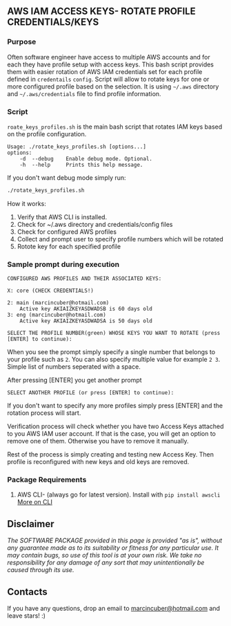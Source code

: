 ## AWS IAM ACCESS KEYS- ROTATE PROFILE CREDENTIALS/KEYS

### Purpose

Often software engineer have access to multiple AWS accounts and for each they have profile setup with access keys. This bash script provides them with easier rotation of AWS IAM credentials set for each profile defined in `credentails` `config`. Script will allow to rotate keys for one or more configured profile based on the selection. It is using `~/.aws` directory and `~/.aws/credentials` file to find profile information.

### Script

`roate_keys_profiles.sh` is the main bash script that rotates IAM keys based on the profile configuration.

	Usage: ./rotate_keys_profiles.sh [options...]
	options:
		-d  --debug    Enable debug mode. Optional.
		-h  --help     Prints this help message.

If you don't want debug mode simply run:
```bash
./rotate_keys_profiles.sh
```

How it works:

1. Verify that AWS CLI is installed.
2. Check for ~/.aws directory and credentials/config files
3. Check for configured AWS profiles
4. Collect and prompt user to specify profile numbers which will be rotated
5. Rotote key for each specified profile

### Sample prompt during execution

```
CONFIGURED AWS PROFILES AND THEIR ASSOCIATED KEYS:

X: core (CHECK CREDENTIALS!)

2: main (marcincuber@hotmail.com)
	Active key AKIAIZKEYASDWADSB is 60 days old
3: eng (marcincuber@hotmail.com)
    Active key AKIAIZKEYASDWADSA is 50 days old

SELECT THE PROFILE NUMBER(green) WHOSE KEYS YOU WANT TO ROTATE (press [ENTER] to continue):

```

When you see the prompt simply specify a single number that belongs to your profile such as `2`. You can also specify multiple value for example `2 3`. Simple list of numbers seperated with a space. 

After pressing [ENTER] you get another prompt
```
SELECT ANOTHER PROFILE (or press [ENTER] to continue):
```
If you don't want to specify any more profiles simply press [ENTER] and the rotation process will start.

Verification process will check whether you have two Access Keys attached to you AWS IAM user account. If that is the case, you will get an option to remove one of them. Otherwise you have to remove it manually.

Rest of the process is simply creating and testing new Access Key. Then profile is reconfigured with new keys and old keys are removed.

### Package Requirements

1. AWS CLI- (always go for latest version). Install with `pip install awscli` [More on CLI](https://aws.amazon.com/cli/)

## Disclaimer
_The SOFTWARE PACKAGE provided in this page is provided "as is", without any guarantee made as to its suitability or fitness for any particular use. It may contain bugs, so use of this tool is at your own risk. We take no responsibility for any damage of any sort that may unintentionally be caused through its use._

## Contacts

If you have any questions, drop an email to marcincuber@hotmail.com and leave stars! :)